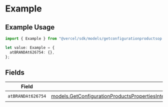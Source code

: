 # Example

## Example Usage

```typescript
import { Example } from "@vercel/sdk/models/getconfigurationproductsop.js";

let value: Example = {
  atBRANDAt626754: {},
};
```

## Fields

| Field                                                                                                                                                                                                                                                                        | Type                                                                                                                                                                                                                                                                         | Required                                                                                                                                                                                                                                                                     | Description                                                                                                                                                                                                                                                                  |
| ---------------------------------------------------------------------------------------------------------------------------------------------------------------------------------------------------------------------------------------------------------------------------- | ---------------------------------------------------------------------------------------------------------------------------------------------------------------------------------------------------------------------------------------------------------------------------- | ---------------------------------------------------------------------------------------------------------------------------------------------------------------------------------------------------------------------------------------------------------------------------- | ---------------------------------------------------------------------------------------------------------------------------------------------------------------------------------------------------------------------------------------------------------------------------- |
| `atBRANDAt626754`                                                                                                                                                                                                                                                            | [models.GetConfigurationProductsPropertiesIntegrationsResponse200ApplicationJSONResponseBodyProductsMetadataSchema8AtBRANDAt626754](../models/getconfigurationproductspropertiesintegrationsresponse200applicationjsonresponsebodyproductsmetadataschema8atbrandat626754.md) | :heavy_check_mark:                                                                                                                                                                                                                                                           | N/A                                                                                                                                                                                                                                                                          |